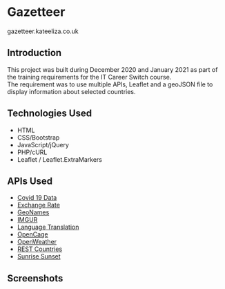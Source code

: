# Gazetteer
gazetteer.kateeliza.co.uk

## Introduction 
This project was built during December 2020 and January 2021 as part of the training requirements for the IT Career Switch course. <br>
The requirement was to use multiple APIs, Leaflet and a geoJSON file to display information about selected countries.

## Technologies Used
* HTML
* CSS/Bootstrap
* JavaScript/jQuery
* PHP/cURL
* Leaflet / Leaflet.ExtraMarkers

## APIs Used
* [Covid 19 Data](https://rapidapi.com/Gramzivi/api/covid-19-data)
* [Exchange Rate](https://exchangerate.host/)
* [GeoNames](https://www.geonames.org/export/ws-overview.html)
* [IMGUR](https://apidocs.imgur.com/)
* [Language Translation](https://rapidapi.com/cloud-actions-cloud-actions-default/api/language-translation)
* [OpenCage](https://opencagedata.com/)
* [OpenWeather](https://openweathermap.org/)
* [REST Countries](https://restcountries.eu/)
* [Sunrise Sunset](https://sunrise-sunset.org/api)

## Screenshots
